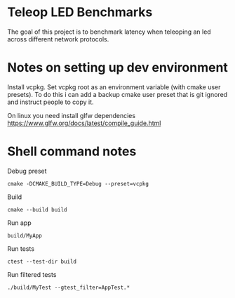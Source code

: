 # Teleop LED Benchmarks
The goal of this project is to benchmark latency when teleoping an led across different network protocols.

# Notes on setting up dev environment

Install vcpkg. Set vcpkg root as an environment variable (with  cmake user presets).
To do this i can add a backup cmake user preset that is 
git ignored and instruct people to copy it.

On linux you need install glfw dependencies
https://www.glfw.org/docs/latest/compile_guide.html

# Shell command notes
Debug preset
```
cmake -DCMAKE_BUILD_TYPE=Debug --preset=vcpkg
```

Build
```
cmake --build build
```

Run app
```
build/MyApp
```

Run tests
```
ctest --test-dir build
```

Run filtered tests
```
./build/MyTest --gtest_filter=AppTest.*
```